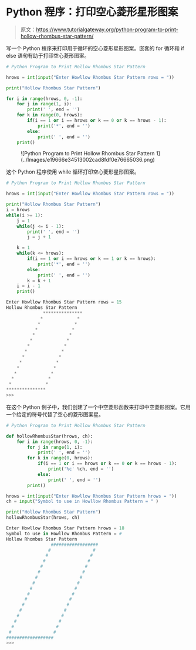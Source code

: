 # Python 程序：打印空心菱形星形图案

> 原文：<https://www.tutorialgateway.org/python-program-to-print-hollow-rhombus-star-pattern/>

写一个 Python 程序来打印用于循环的空心菱形星形图案。嵌套的 for 循环和 if else 语句有助于打印空心菱形图案。

```py
# Python Program to Print Hollow Rhombus Star Pattern

hrows = int(input("Enter Howllow Rhombus Star Pattern rows = "))

print("Hollow Rhombus Star Pattern") 

for i in range(hrows, 0, -1):
    for j in range(1, i):
        print(' ', end = '')
    for k in range(0, hrows):
        if(i == 1 or i == hrows or k == 0 or k == hrows - 1):
            print('*', end = '')
        else:
            print(' ', end = '')
    print()
```

<figure class="wp-block-image size-large">![Python Program to Print Hollow Rhombus Star Pattern 1](../Images/e19666e34513002cad8fdf0e76665036.png)</figure>

这个 Python 程序使用 while 循环打印空心菱形星形图案。

```py
# Python Program to Print Hollow Rhombus Star Pattern

hrows = int(input("Enter Howllow Rhombus Star Pattern rows = "))

print("Hollow Rhombus Star Pattern") 
i = hrows
while(i >= 1):
    j = 1
    while(j <= i - 1):
        print(' ', end = '')
        j = j + 1

    k = 1
    while(k <= hrows):
        if(i == 1 or i == hrows or k == 1 or k == hrows):
            print('*', end = '')
        else:
            print(' ', end = '')
        k = k + 1
    i = i - 1
    print()
```

```py
Enter Howllow Rhombus Star Pattern rows = 15
Hollow Rhombus Star Pattern
              ***************
             *             *
            *             *
           *             *
          *             *
         *             *
        *             *
       *             *
      *             *
     *             *
    *             *
   *             *
  *             *
 *             *
***************
>>> 
```

在这个 Python 例子中，我们创建了一个中空菱形函数来打印中空菱形图案。它用一个给定的符号代替了空心的菱形图案星。

```py
# Python Program to Print Hollow Rhombus Star Pattern

def hollowRhombusStar(hrows, ch):
    for i in range(hrows, 0, -1):
        for j in range(1, i):
            print(' ', end = '')
        for k in range(0, hrows):
            if(i == 1 or i == hrows or k == 0 or k == hrows - 1):
                print('%c' %ch, end = '')
            else:
                print(' ', end = '')
        print()

hrows = int(input("Enter Howllow Rhombus Star Pattern hrows = "))
ch = input("Symbol to use in Howllow Rhombus Pattern = " )

print("Hollow Rhombus Star Pattern")
hollowRhombusStar(hrows, ch)
```

```py
Enter Howllow Rhombus Star Pattern hrows = 18
Symbol to use in Howllow Rhombus Pattern = #
Hollow Rhombus Star Pattern
                 ##################
                #                #
               #                #
              #                #
             #                #
            #                #
           #                #
          #                #
         #                #
        #                #
       #                #
      #                #
     #                #
    #                #
   #                #
  #                #
 #                #
##################
>>> 
```